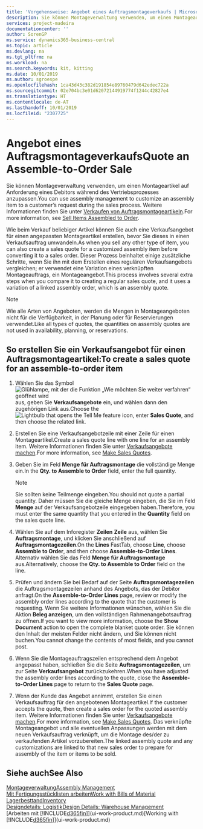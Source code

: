 ```yaml
---
title: 'Vorgehensweise: Angebot eines Auftragsmontageverkaufs | Microsoft Docs'
description: Sie können Montageverwaltung verwenden, um einen Montageartikel auf Anforderung eines Debitors während des Vertriebsprozesses anzupassen.
services: project-madeira
documentationcenter: ''
author: SorenGP
ms.service: dynamics365-business-central
ms.topic: article
ms.devlang: na
ms.tgt_pltfrm: na
ms.workload: na
ms.search.keywords: kit, kitting
ms.date: 10/01/2019
ms.author: sgroespe
ms.openlocfilehash: 1ca43d43c382d191854e89760479d642edec722a
ms.sourcegitcommit: 02e704bc3e01d62072144919774f1244c42827e4
ms.translationtype: HT
ms.contentlocale: de-AT
ms.lasthandoff: 10/01/2019
ms.locfileid: "2307725"
---
```

# <a name="quote-an-assemble-to-order-sale"></a><span data-ttu-id="deb1e-103">Angebot eines Auftragsmontageverkaufs</span><span class="sxs-lookup"><span data-stu-id="deb1e-103">Quote an Assemble-to-Order Sale</span></span>
<span data-ttu-id="deb1e-104">Sie können Montageverwaltung verwenden, um einen Montageartikel auf Anforderung eines Debitors während des Vertriebsprozesses anzupassen.</span><span class="sxs-lookup"><span data-stu-id="deb1e-104">You can use assembly management to customize an assembly item to a customer’s request during the sales process.</span></span> <span data-ttu-id="deb1e-105">Weitere Informationen finden Sie unter [Verkaufen von Auftragsmontageartikeln](assembly-how-to-sell-items-assembled-to-order.md).</span><span class="sxs-lookup"><span data-stu-id="deb1e-105">For more information, see [Sell Items Assembled to Order](assembly-how-to-sell-items-assembled-to-order.md).</span></span>  

<span data-ttu-id="deb1e-106">Wie beim Verkauf beliebiger Artikel können Sie auch eine Verkaufsangebot für einen angepassten Montageartikel erstellen, bevor Sie dieses in einen Verkaufsauftrag umwandeln.</span><span class="sxs-lookup"><span data-stu-id="deb1e-106">As when you sell any other type of item, you can also create a sales quote for a customized assembly item before converting it to a sales order.</span></span> <span data-ttu-id="deb1e-107">Dieser Prozess beinhaltet einige zusätzliche Schritte, wenn Sie ihn mit dem Erstellen eines regulären Verkaufsangebots vergleichen; er verwendet eine Variation eines verknüpften Montageauftrags, ein Montageangebot.</span><span class="sxs-lookup"><span data-stu-id="deb1e-107">This process involves several extra steps when you compare it to creating a regular sales quote, and it uses a variation of a linked assembly order, which is an assembly quote.</span></span>

> [!NOTE]  
>  <span data-ttu-id="deb1e-108">Wie alle Arten von Angeboten, werden die Mengen in Montageangeboten nicht für die Verfügbarkeit, in der Planung oder für Reservierungen verwendet.</span><span class="sxs-lookup"><span data-stu-id="deb1e-108">Like all types of quotes, the quantities on assembly quotes are not used in availability, planning, or reservations.</span></span>  

## <a name="to-create-a-sales-quote-for-an-assemble-to-order-item"></a><span data-ttu-id="deb1e-109">So erstellen Sie ein Verkaufsangebot für einen Auftragsmontageartikel:</span><span class="sxs-lookup"><span data-stu-id="deb1e-109">To create a sales quote for an assemble-to-order item</span></span>  
1.  <span data-ttu-id="deb1e-110">Wählen Sie das Symbol ![Glühlampe, mit der die Funktion „Wie möchten Sie weiter verfahren“ geöffnet wird](media/ui-search/search_small.png "Wie möchten Sie weiter verfahren?") aus, geben Sie **Verkaufsangebote** ein, und wählen dann den zugehörigen Link aus.</span><span class="sxs-lookup"><span data-stu-id="deb1e-110">Choose the ![Lightbulb that opens the Tell Me feature](media/ui-search/search_small.png "Tell me what you want to do") icon, enter **Sales Quote**, and then choose the related link.</span></span>  
2.  <span data-ttu-id="deb1e-111">Erstellen Sie eine Verkaufsangebotzeile mit einer Zeile für einen Montageartikel.</span><span class="sxs-lookup"><span data-stu-id="deb1e-111">Create a sales quote line with one line for an assembly item.</span></span> <span data-ttu-id="deb1e-112">Weitere Informationen finden Sie unter [Verkaufsangebote machen](sales-how-make-offers.md).</span><span class="sxs-lookup"><span data-stu-id="deb1e-112">For more information, see [Make Sales Quotes](sales-how-make-offers.md).</span></span>  
3.  <span data-ttu-id="deb1e-113">Geben Sie im Feld **Menge für Auftragsmontage** die vollständige Menge ein.</span><span class="sxs-lookup"><span data-stu-id="deb1e-113">In the **Qty. to Assemble to Order** field, enter the full quantity.</span></span>

    > [!NOTE]  
    >  <span data-ttu-id="deb1e-114">Sie sollten keine Teilmenge eingeben.</span><span class="sxs-lookup"><span data-stu-id="deb1e-114">You should not quote a partial quantity.</span></span> <span data-ttu-id="deb1e-115">Daher müssen Sie die gleiche Menge eingeben, die Sie im Feld **Menge** auf der Verkaufsangebotzeile eingegeben haben.</span><span class="sxs-lookup"><span data-stu-id="deb1e-115">Therefore, you must enter the same quantity that you entered in the **Quantity** field on the sales quote line.</span></span>  

4.  <span data-ttu-id="deb1e-116">Wählen Sie auf dem Inforegister **Zeilen** **Zeile** aus, wählen Sie **Auftragsmontage**, und klicken Sie anschließend auf **Auftragsmontagezeilen**.</span><span class="sxs-lookup"><span data-stu-id="deb1e-116">On the **Lines** FastTab, choose **Line**, choose **Assemble to Order**, and then choose **Assemble-to-Order Lines**.</span></span> <span data-ttu-id="deb1e-117">Alternativ wählen Sie das Feld **Menge für Auftragsmontage** aus.</span><span class="sxs-lookup"><span data-stu-id="deb1e-117">Alternatively, choose the **Qty. to Assemble to Order** field on the line.</span></span>  
5.  <span data-ttu-id="deb1e-118">Prüfen und ändern Sie bei Bedarf auf der Seite **Auftragsmontagezeilen** die Auftragsmontagezeilen anhand des Angebots, das der Debitor anfragt.</span><span class="sxs-lookup"><span data-stu-id="deb1e-118">On the **Assemble-to-Order Lines** page, review or modify the assembly order lines according to the quote that the customer is requesting.</span></span> <span data-ttu-id="deb1e-119">Wenn Sie weitere Informationen wünschen, wählen Sie die Aktion **Beleg anzeigen**, um den vollständigen Rahmenangebotsauftrag zu öffnen.</span><span class="sxs-lookup"><span data-stu-id="deb1e-119">If you want to view more information, choose the **Show Document** action to open the complete blanket quote order.</span></span> <span data-ttu-id="deb1e-120">Sie können den Inhalt der meisten Felder nicht ändern, und Sie können nicht buchen.</span><span class="sxs-lookup"><span data-stu-id="deb1e-120">You cannot change the contents of most fields, and you cannot post.</span></span>  
6.  <span data-ttu-id="deb1e-121">Wenn Sie die Montageauftragszeilen entsprechend dem Angebot angepasst haben, schließen Sie die Seite **Auftragsmontagezeilen**, um zur Seite **Verkaufsangebot** zurückzukehren.</span><span class="sxs-lookup"><span data-stu-id="deb1e-121">When you have adjusted the assembly order lines according to the quote, close the **Assemble-to-Order Lines** page to return to the **Sales Quote** page.</span></span>  
7.  <span data-ttu-id="deb1e-122">Wenn der Kunde das Angebot annimmt, erstellen Sie einen Verkaufsauftrag für den angebotenen Montageartikel.</span><span class="sxs-lookup"><span data-stu-id="deb1e-122">If the customer accepts the quote, then create a sales order for the quoted assembly item.</span></span> <span data-ttu-id="deb1e-123">Weitere Informationen finden Sie unter [Verkaufsangebote machen](sales-how-make-offers.md).</span><span class="sxs-lookup"><span data-stu-id="deb1e-123">For more information, see [Make Sales Quotes](sales-how-make-offers.md).</span></span> <span data-ttu-id="deb1e-124">Das verknüpfte Montageangebot und alle eventuellen Anpassungen werden mit dem neuen Verkaufsauftrag verknüpft, um die Montage des/der zu verkaufenden Artikel vorzubereiten.</span><span class="sxs-lookup"><span data-stu-id="deb1e-124">The linked assembly quote and any customizations are linked to that new sales order to prepare for assembly of the item or items to be sold.</span></span>  

## <a name="see-also"></a><span data-ttu-id="deb1e-125">Siehe auch</span><span class="sxs-lookup"><span data-stu-id="deb1e-125">See Also</span></span>  
[<span data-ttu-id="deb1e-126">Montageverwaltung</span><span class="sxs-lookup"><span data-stu-id="deb1e-126">Assembly Management</span></span>](assembly-assemble-items.md)  
[<span data-ttu-id="deb1e-127">Mit Fertigungsstücklisten arbeiten</span><span class="sxs-lookup"><span data-stu-id="deb1e-127">Work with Bills of Material</span></span>](inventory-how-work-BOMs.md)  
[<span data-ttu-id="deb1e-128">Lagerbesttand</span><span class="sxs-lookup"><span data-stu-id="deb1e-128">Inventory</span></span>](inventory-manage-inventory.md)  
[<span data-ttu-id="deb1e-129">Designdetails: Logistik</span><span class="sxs-lookup"><span data-stu-id="deb1e-129">Design Details: Warehouse Management</span></span>](design-details-warehouse-management.md)  
<span data-ttu-id="deb1e-130">[Arbeiten mit [!INCLUDE[d365fin](includes/d365fin_md.md)]](ui-work-product.md)</span><span class="sxs-lookup"><span data-stu-id="deb1e-130">[Working with [!INCLUDE[d365fin](includes/d365fin_md.md)]](ui-work-product.md)</span></span>
